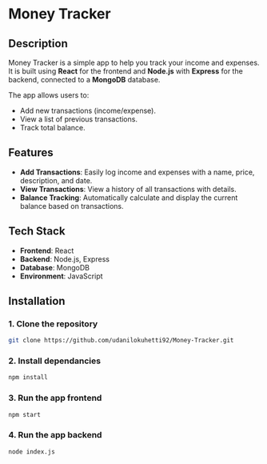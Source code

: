 # Money Tracker

## Description

Money Tracker is a simple app to help you track your income and expenses. It is built using **React** for the frontend and **Node.js** with **Express** for the backend, connected to a **MongoDB** database.

The app allows users to:
- Add new transactions (income/expense).
- View a list of previous transactions.
- Track total balance.

## Features

- **Add Transactions**: Easily log income and expenses with a name, price, description, and date.
- **View Transactions**: View a history of all transactions with details.
- **Balance Tracking**: Automatically calculate and display the current balance based on transactions.

## Tech Stack

- **Frontend**: React
- **Backend**: Node.js, Express
- **Database**: MongoDB
- **Environment**: JavaScript

## Installation

### 1. Clone the repository

```bash
git clone https://github.com/udanilokuhetti92/Money-Tracker.git
```
### 2. Install dependancies
```bash
npm install
```
### 3. Run the app frontend
```bash
npm start
```
### 4. Run the app backend
```bash
node index.js
```